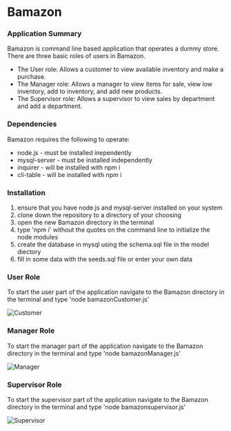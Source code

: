 # Bamazon

### Application Summary
Bamazon is command line based application that operates a dummy store. 
There are three basic roles of users in Bamazon. 

* The User role: Allows a customer to view available inventory and make a purchase.
* The Manager role: Allows a manager to view items for sale, view low inventory, add to inventory, and add new products.
* The Supervisor role: Allows a supervisor to view sales by department and add a department.



### Dependencies
Bamazon requires the following to operate:
* node.js - must be installed inependently
* mysql-server - must be installed independently
* inquirer - will be installed with npm i
* cli-table - will be installed with npm i

### Installation
1. ensure that you have node.js and mysql-server installed on your system
2. clone down the repository to a directory of your choosing
3. open the new Bamazon directory in the terminal 
4. type 'npm i' without the quotes on the command line to initialize the node modules
5. create the database in mysql using the schema.sql file in the model diectory
6. fill in some data with the seeds.sql file or enter your own data
  
### User Role

To start the user part of the application navigate to the Bamazon directory in the terminal and type 
'node bamazonCustomer.js'

![Customer](https://github.com/Mark-Mikelonis/Bamazon/tree/master/images/customer.gif)

### Manager Role

To start the manager part of the application navigate to the Bamazon directory in the terminal and type 
'node bamazonManager.js'


![Manager](https://github.com/Mark-Mikelonis/Bamazon/tree/master/images/manager.gif)

### Supervisor Role

To start the supervisor part of the application navigate to the Bamazon directory in the terminal and type 
'node bamazonsupervisor.js'


![Supervisor](https://github.com/Mark-Mikelonis/Bamazon/tree/master/images/supervisor.gif)
